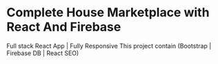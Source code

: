# Complete House Marketplace with React And Firebase
Full stack React App | Fully Responsive
This project contain (Bootstrap | Firebase DB | React SEO)





